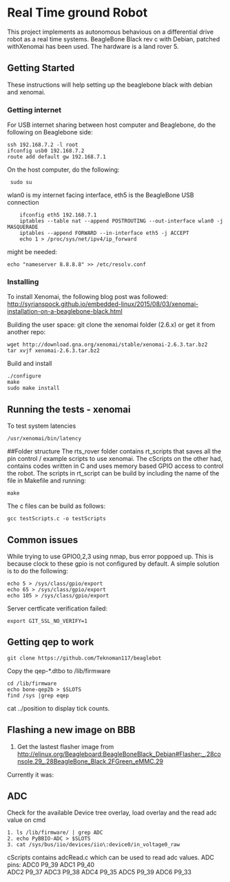 # Real Time ground Robot

This project implements as autonomous behavious on a differential drive robot as a real time systems. BeagleBone Black rev c with Debian, patched withXenomai has been used. The hardware is a land rover 5. 

## Getting Started

These instructions will help setting up the beaglebone black with debian and xenomai. 

### Getting internet

For USB internet sharing between host computer and Beaglebone, do the following on Beaglebone side:

```
ssh 192.168.7.2 -l root
ifconfig usb0 192.168.7.2
route add default gw 192.168.7.1
```
On the host computer, do the following:

```
 sudo su
```
wlan0 is my internet facing interface, eth5 is the BeagleBone USB connection
```
    ifconfig eth5 192.168.7.1
    iptables --table nat --append POSTROUTING --out-interface wlan0 -j MASQUERADE
    iptables --append FORWARD --in-interface eth5 -j ACCEPT
    echo 1 > /proc/sys/net/ipv4/ip_forward
```
    
might be needed:
```
echo "nameserver 8.8.8.8" >> /etc/resolv.conf
```


### Installing

To install Xenomai, the following blog post was followed: http://syrianspock.github.io/embedded-linux/2015/08/03/xenomai-installation-on-a-beaglebone-black.html

Building the user space:
git clone the xenomai folder (2.6.x) or get it from another repo:
```
wget http://download.gna.org/xenomai/stable/xenomai-2.6.3.tar.bz2
tar xvjf xenomai-2.6.3.tar.bz2
```
Build and install
```
./configure
make
sudo make install
```
## Running the tests - xenomai

To test system latencies
```
/usr/xenomai/bin/latency
```
##Folder structure
The rts_rover folder contains rt_scripts that saves all the pin control / example scripts to use xenomai. The cScripts on the other had, contains codes written in C and uses memory based GPIO access to control the robot. The scripts in rt_script can be build by including the name of the file in Makefile and running:

```
make
```

The c files can be build as follows:
```
gcc testScripts.c -o testScripts
```

## Common issues
While trying to use GPIO0,2,3 using nmap, bus error poppoed up. This is because clock to these gpio is not configured by default. A simple solution is to do the following:

```
echo 5 > /sys/class/gpio/export
echo 65 > /sys/class/gpio/export
echo 105 > /sys/class/gpio/export
```
Server certficate verification failed:
```
export GIT_SSL_NO_VERIFY=1
```
## Getting qep to work
```
git clone https://github.com/Teknoman117/beaglebot
```
Copy the qep-*.dtbo to /lib/firmware
```
cd /lib/firmware
echo bone-qep2b > $SLOTS
find /sys |grep eqep
```

cat ../position to display tick counts.

## Flashing a new image on BBB
1. Get the lastest flasher image from http://elinux.org/Beagleboard:BeagleBoneBlack_Debian#Flasher:_.28console.29_.28BeagleBone_Black.2FGreen_eMMC.29

Currently it was:

## ADC 
Check for the available Device tree overlay, load overlay and the read adc value on cmd
```
1. ls /lib/firmware/ | grep ADC
2. echo PyBBIO-ADC > $SLOTS
3. cat /sys/bus/iio/devices/iio\:device0/in_voltage0_raw

```
cScripts contains adcRead.c which can be used to read adc values. 
ADC pins:
ADC0     P9_39
ADC1     P9_40  
ADC2     P9_37
ADC3     P9_38
ADC4     P9_35
ADC5     P9_39
ADC6     P9_33




